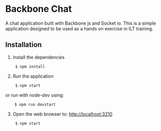 Backbone Chat
=============
A chat application built with Backbone js and Socket io.  This is a simple application designed to be used
as a hands on exercise in ILT training.

Installation
------------
1. Install the dependencies

        $ npm install

2. Run the application

        $ npm start

or run with node-dev using:

        $ npm run devstart

3. Open the web browser to: [http://localhost:3210](http://localhost:3210)

        $ npm start
        
